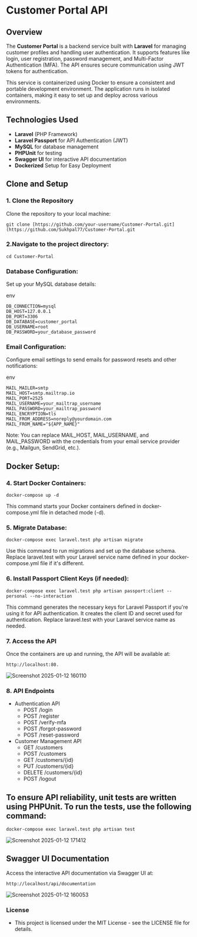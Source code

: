 # Customer Portal API

## Overview
The **Customer Portal** is a backend service built with **Laravel** for managing customer profiles and handling user authentication. It supports features like login, user registration, password management, and Multi-Factor Authentication (MFA). The API ensures secure communication using JWT tokens for authentication.

This service is containerized using Docker to ensure a consistent and portable development environment. The application runs in isolated containers, making it easy to set up and deploy across various environments.

## Technologies Used
- **Laravel** (PHP Framework)
- **Laravel Passport** for API Authentication (JWT)
- **MySQL** for database management
- **PHPUnit** for testing
- **Swagger UI** for interactive API documentation
- **Dockerized** Setup for Easy Deployment

## Clone and Setup

### 1. Clone the Repository
Clone the repository to your local machine:

    git clone [https://github.com/your-username/Customer-Portal.git](https://github.com/Sukhpal77/Customer-Portal.git

### 2.Navigate to the project directory:

    cd Customer-Portal

### Database Configuration:
Set up your MySQL database details:

env

    DB_CONNECTION=mysql
    DB_HOST=127.0.0.1
    DB_PORT=3306
    DB_DATABASE=customer_portal
    DB_USERNAME=root
    DB_PASSWORD=your_database_password
    
### Email Configuration:
Configure email settings to send emails for password resets and other notifications:

 env
 
    MAIL_MAILER=smtp
    MAIL_HOST=smtp.mailtrap.io
    MAIL_PORT=2525
    MAIL_USERNAME=your_mailtrap_username
    MAIL_PASSWORD=your_mailtrap_password
    MAIL_ENCRYPTION=tls
    MAIL_FROM_ADDRESS=noreply@yourdomain.com
    MAIL_FROM_NAME="${APP_NAME}"

Note: You can replace MAIL_HOST, MAIL_USERNAME, and MAIL_PASSWORD with the credentials from your email service provider (e.g., Mailgun, SendGrid, etc.).

## Docker Setup:

### 4. Start Docker Containers:

    docker-compose up -d
  This command starts your Docker containers defined in docker-compose.yml file in detached mode (-d).  
    
### 5. Migrate Database:

    docker-compose exec laravel.test php artisan migrate
Use this command to run migrations and set up the database schema. Replace laravel.test with your Laravel service name defined in your docker-compose.yml file if it's different.

### 6. Install Passport Client Keys (if needed):

    docker-compose exec laravel.test php artisan passport:client --personal --no-interaction
  This command generates the necessary keys for Laravel Passport if you're using it for API authentication. It creates the client ID and secret used for authentication. Replace laravel.test with your 
  Laravel service name as needed.


### 7. Access the API
  Once the containers are up and running, the API will be available at:
   
    http://localhost:80.
![Screenshot 2025-01-12 160110](https://github.com/user-attachments/assets/58ec349a-81a1-427e-b29b-3c8b24475cbf)
    
### 8. API Endpoints
   - Authentication API
     - POST /login
     - POST /register
     - POST /verify-mfa
     - POST /forgot-password
     - POST /reset-password
  - Customer Management API
    - GET /customers
    - POST /customers
    - GET /customers/{id}
    - PUT /customers/{id}
    - DELETE /customers/{id}
    - POST /logout
    
## To ensure API reliability, unit tests are written using PHPUnit. To run the tests, use the following command:

    docker-compose exec laravel.test php artisan test
![Screenshot 2025-01-12 171412](https://github.com/user-attachments/assets/9be95ac3-ee16-465a-8cbf-7c20b62d4c2d)   

## Swagger UI Documentation

Access the interactive API documentation via Swagger UI at:

    http://localhost/api/documentation
![Screenshot 2025-01-12 160053](https://github.com/user-attachments/assets/005451e6-daf6-4209-9be8-20d1227c7fe8)   

### License

- This project is licensed under the MIT License - see the LICENSE file for details.

